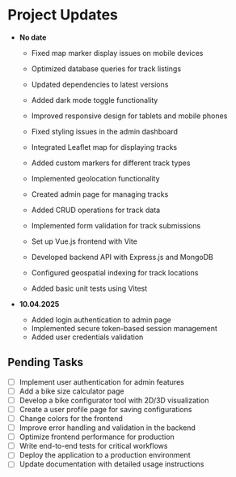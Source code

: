 # Project Updates

- **No date**
  - Fixed map marker display issues on mobile devices
  - Optimized database queries for track listings
  - Updated dependencies to latest versions

  - Added dark mode toggle functionality
  - Improved responsive design for tablets and mobile phones
  - Fixed styling issues in the admin dashboard

  - Integrated Leaflet map for displaying tracks
  - Added custom markers for different track types
  - Implemented geolocation functionality

  - Created admin page for managing tracks
  - Added CRUD operations for track data
  - Implemented form validation for track submissions

  - Set up Vue.js frontend with Vite
  - Developed backend API with Express.js and MongoDB
  - Configured geospatial indexing for track locations
  - Added basic unit tests using Vitest

- **10.04.2025**
  - Added login authentication to admin page
  - Implemented secure token-based session management
  - Added user credentials validation 

## Pending Tasks
- [ ] Implement user authentication for admin features
- [ ] Add a bike size calculator page
- [ ] Develop a bike configurator tool with 2D/3D visualization
- [ ] Create a user profile page for saving configurations
- [ ] Change colors for the frontend
- [ ] Improve error handling and validation in the backend
- [ ] Optimize frontend performance for production
- [ ] Write end-to-end tests for critical workflows
- [ ] Deploy the application to a production environment
- [ ] Update documentation with detailed usage instructions
